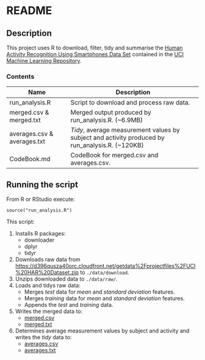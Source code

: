 # README

## Description

This project uses R to download, filter, tidy and summarise the [
Human Activity Recognition Using Smartphones Data Set](http://archive.ics.uci.edu/ml/datasets/Human+Activity+Recognition+Using+Smartphones) contained in the [UCI Machine Learning Repository](http://archive.ics.uci.edu/ml/index.html).

### Contents

| Name | Description |
| ---- | --- |
| run_analysis.R | Script to download and process raw data. |
| merged.csv & merged.txt | Merged output produced by run_analysis.R. (~6.9MB) |
| averages.csv & averages.txt | *Tidy*, average measurement values by subject and activity produced by run_analysis.R. (~120KB) |
| CodeBook.md | CodeBook for merged.csv and averages.csv. |

## Running the script

From R or RStudio execute:

```
source("run_analysis.R")
```

This script:

1. Installs R packages: 
	- downloader
	- dplyr 
	- tidyr
2. Downloads raw data from https://d396qusza40orc.cloudfront.net/getdata%2Fprojectfiles%2FUCI%20HAR%20Dataset.zip to `./data/download`.
2. Unzips downloaded data to `./data/raw/`.
3. Loads and tidys raw data:
	- Merges *test* data for *mean* and *standard deviation* features.
	- Merges *training* data for *mean* and *standard deviation* features.
	- Appends the *test* and *training* data.
4. Writes the merged data to:
 	- [merged.csv]("./merged.csv")
 	- [merged.txt]("./merged.txt")
5. Determines average measurement values by subject and activity and writes the *tidy* data to:
 	- [averages.csv]("./merged.csv")
 	- [averages.txt]("./merged.txt")

